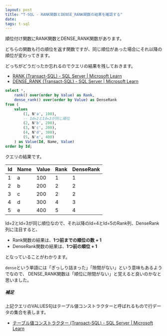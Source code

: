 ```yaml
---
layout: post
title: "T-SQL - RANK関数とDENSE_RANK関数の結果を確認する"
date: 
tags: t-sql
---
```


順位付け関数にRANK関数とDENSE_RANK関数があります。

どちらの関数も行の順位を返す関数ですが、同じ順位があった場合にそれ以降の順位が変わってきます。

どっちがどうだったか忘れるのでクエリの結果を残しておきます。

- [RANK (Transact-SQL) - SQL Server &#124; Microsoft Learn](https://learn.microsoft.com/ja-jp/sql/t-sql/functions/rank-transact-sql?view=sql-server-ver16)
- [DENSE_RANK (Transact-SQL) - SQL Server &#124; Microsoft Learn](https://learn.microsoft.com/ja-jp/sql/t-sql/functions/dense-rank-transact-sql?view=sql-server-ver16)

```sql
select *,
    rank() over(order by Value) as Rank,
    dense_rank() over(order by Value) as DenseRank
from (
    values
        (1, N'a', 100),
        -- Id=2とId=3が同じ順位
        (2, N'b', 200),
        (3, N'c', 200),
        (4, N'd', 300),
        (5, N'e', 400)
    ) as Value(Id, Name, Value)
order by Id;
```

クエリの結果です。

|Id|Name|Value|Rank|DenseRank|
|--|--|--|--|--|
|1|a|100|1|1|
|2|b|200|2|2|
|3|c|200|2|2|
|4|d|300|4|3|
|5|e|400|5|4|

Id=2とId=3が同じ順位なので、それ以降のId=4とId=5のRank列、DenseRank列に注目すると、

- Rank関数の結果は、**1つ前までの順位の数 + 1**
- DenseRank関数の結果は、**1つ前の順位 + 1**

となっていることがわかります。

`dense`という単語には「ぎっしり詰まった」「隙間がない」という意味もあるようでなので、
DENSE_RANK関数は「順位に隙間がない」と覚えると良いのかなと思いました。

##### 補足

上記クエリのVALUES句はテーブル値コンストラクターと呼ばれるもので行データの集合を表します。
- [テーブル値コンストラクター (Transact-SQL) - SQL Server &#124; Microsoft Learn](https://learn.microsoft.com/ja-jp/sql/t-sql/queries/table-value-constructor-transact-sql?view=sql-server-ver16)
